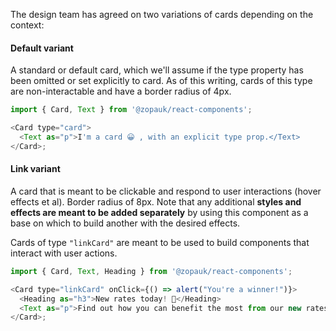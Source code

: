 The design team has agreed on two variations of cards depending on the context:

#### Default variant

A standard or default card, which we'll assume if the type property has been omitted or set explicitly to card. As of this writing, cards of this type are non-interactable and have a border radius of 4px.

```js { "props": { "style": { "backgroundColor": "#141E64", "border": "none"  } } }
import { Card, Text } from '@zopauk/react-components';

<Card type="card">
  <Text as="p">I'm a card 😀 , with an explicit type prop.</Text>
</Card>;
```

#### Link variant

A card that is meant to be clickable and respond to user interactions (hover effects et al). Border radius of 8px. Note that any additional **styles and effects are meant to be added separately** by using this component as a base on which to build another with the desired effects.

Cards of type `"linkCard"` are meant to be used to build components that interact with user actions.

```js { "props": { "style": { "backgroundColor": "#141E64",  "border": "none" } } }
import { Card, Text, Heading } from '@zopauk/react-components';

<Card type="linkCard" onClick={() => alert("You're a winner!")}>
  <Heading as="h3">New rates today! 💸</Heading>
  <Text as="p">Find out how you can benefit the most from our new rates.</Text>
</Card>;
```
